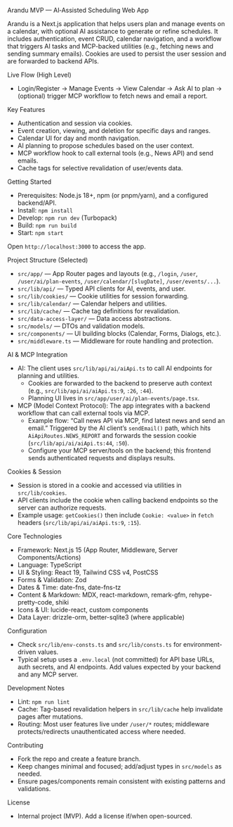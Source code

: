 Arandu MVP — AI‑Assisted Scheduling Web App

Arandu is a Next.js application that helps users plan and manage events on a calendar, with optional AI assistance to generate or refine schedules. It includes authentication, event CRUD, calendar navigation, and a workflow that triggers AI tasks and MCP-backed utilities (e.g., fetching news and sending summary emails). Cookies are used to persist the user session and are forwarded to backend APIs.

Live Flow (High Level)
- Login/Register → Manage Events → View Calendar → Ask AI to plan → (optional) trigger MCP workflow to fetch news and email a report.

Key Features
- Authentication and session via cookies.
- Event creation, viewing, and deletion for specific days and ranges.
- Calendar UI for day and month navigation.
- AI planning to propose schedules based on the user context.
- MCP workflow hook to call external tools (e.g., News API) and send emails.
- Cache tags for selective revalidation of user/events data.

Getting Started
- Prerequisites: Node.js 18+, npm (or pnpm/yarn), and a configured backend/API.
- Install: `npm install`
- Develop: `npm run dev` (Turbopack)
- Build: `npm run build`
- Start: `npm start`

Open `http://localhost:3000` to access the app.

Project Structure (Selected)
- `src/app/` — App Router pages and layouts (e.g., `/login`, `/user`, `/user/ai/plan-events`, `/user/calendar/[slugDate]`, `/user/events/...`).
- `src/lib/api/` — Typed API clients for AI, events, and user.
- `src/lib/cookies/` — Cookie utilities for session forwarding.
- `src/lib/calendar/` — Calendar helpers and utilities.
- `src/lib/cache/` — Cache tag definitions for revalidation.
- `src/data-access-layer/` — Data access abstractions.
- `src/models/` — DTOs and validation models.
- `src/components/` — UI building blocks (Calendar, Forms, Dialogs, etc.).
- `src/middleware.ts` — Middleware for route handling and protection.

AI & MCP Integration
- AI: The client uses `src/lib/api/ai/aiApi.ts` to call AI endpoints for planning and utilities.
  - Cookies are forwarded to the backend to preserve auth context (e.g., `src/lib/api/ai/aiApi.ts:9`, `:26`, `:44`).
  - Planning UI lives in `src/app/user/ai/plan-events/page.tsx`.
- MCP (Model Context Protocol): The app integrates with a backend workflow that can call external tools via MCP.
  - Example flow: “Call news API via MCP, find latest news and send an email.” Triggered by the AI client’s `sendEmail()` path, which hits `AiApiRoutes.NEWS_REPORT` and forwards the session cookie (`src/lib/api/ai/aiApi.ts:44`, `:50`).
  - Configure your MCP server/tools on the backend; this frontend sends authenticated requests and displays results.

Cookies & Session
- Session is stored in a cookie and accessed via utilities in `src/lib/cookies`.
- API clients include the cookie when calling backend endpoints so the server can authorize requests.
- Example usage: `getCookies()` then include `Cookie: <value>` in `fetch` headers (`src/lib/api/ai/aiApi.ts:9`, `:15`).

Core Technologies
- Framework: Next.js 15 (App Router, Middleware, Server Components/Actions)
- Language: TypeScript
- UI & Styling: React 19, Tailwind CSS v4, PostCSS
- Forms & Validation: Zod
- Dates & Time: date-fns, date-fns-tz
- Content & Markdown: MDX, react-markdown, remark-gfm, rehype-pretty-code, shiki
- Icons & UI: lucide-react, custom components
- Data Layer: drizzle-orm, better-sqlite3 (where applicable)

Configuration
- Check `src/lib/env-consts.ts` and `src/lib/consts.ts` for environment-driven values.
- Typical setup uses a `.env.local` (not committed) for API base URLs, auth secrets, and AI endpoints. Add values expected by your backend and any MCP server.

Development Notes
- Lint: `npm run lint`
- Cache: Tag-based revalidation helpers in `src/lib/cache` help invalidate pages after mutations.
- Routing: Most user features live under `/user/*` routes; middleware protects/redirects unauthenticated access where needed.

Contributing
- Fork the repo and create a feature branch.
- Keep changes minimal and focused; add/adjust types in `src/models` as needed.
- Ensure pages/components remain consistent with existing patterns and validations.

License
- Internal project (MVP). Add a license if/when open-sourced.

